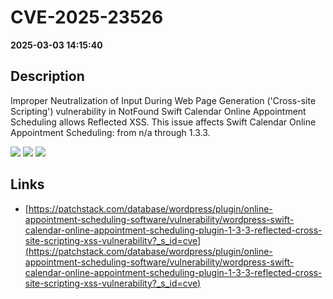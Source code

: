 # CVE-2025-23526

**2025-03-03 14:15:40**

## Description
Improper Neutralization of Input During Web Page Generation ('Cross-site Scripting') vulnerability in NotFound Swift Calendar Online Appointment Scheduling allows Reflected XSS. This issue affects Swift Calendar Online Appointment Scheduling: from n/a through 1.3.3.

![](https://img.shields.io/static/v1?label=Score&message=7.1&color=red)
![](https://img.shields.io/static/v1?label=Severity&message=HIGH&color=red)
![](https://img.shields.io/static/v1?label=CWE&message=XSS&color=green)

## Links
- [https://patchstack.com/database/wordpress/plugin/online-appointment-scheduling-software/vulnerability/wordpress-swift-calendar-online-appointment-scheduling-plugin-1-3-3-reflected-cross-site-scripting-xss-vulnerability?_s_id=cve](https://patchstack.com/database/wordpress/plugin/online-appointment-scheduling-software/vulnerability/wordpress-swift-calendar-online-appointment-scheduling-plugin-1-3-3-reflected-cross-site-scripting-xss-vulnerability?_s_id=cve)
